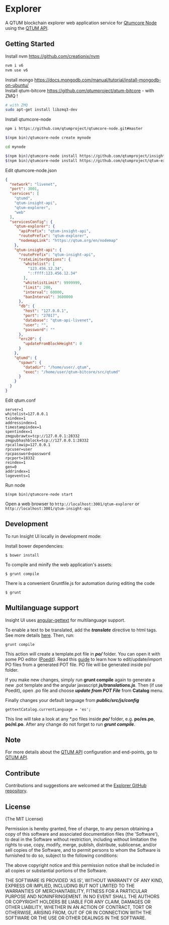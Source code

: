 # Explorer

A QTUM blockchain explorer web application service for [Qtumcore Node](https://github.com/qtumproject/qtumcore-node) using the [QTUM API](https://github.com/qtumproject/insight-api).


## Getting Started

Install nvm https://github.com/creationix/nvm
```bash
nvm i v6
nvm use v6
```
Install mongo https://docs.mongodb.com/manual/tutorial/install-mongodb-on-ubuntu/  
Install qtum-bitcore https://github.com/qtumproject/qtum-bitcore - with ZMQ !  
```bash
# with ZMQ
sudo apt-get install libzmq3-dev 
```

Install qtumcore-node  
```bash
npm i https://github.com/qtumproject/qtumcore-node.git#master

$(npm bin)/qtumcore-node create mynode

cd mynode

$(npm bin)/qtumcore-node install https://github.com/qtumproject/insight-api.git#master
$(npm bin)/qtumcore-node install https://github.com/qtumproject/qtum-explorer.git#master
```

Edit qtumcore-node.json
```json
{
  "network": "livenet",
  "port": 3001,
  "services": [
    "qtumd",
    "qtum-insight-api",
    "qtum-explorer",
    "web"
  ],
  "servicesConfig": {
    "qtum-explorer": {
      "apiPrefix": "qtum-insight-api",
      "routePrefix": "qtum-explorer",
      "nodemapLink": "https://qtum.org/en/nodemap"
    },
    "qtum-insight-api": {
      "routePrefix": "qtum-insight-api",
      "rateLimiterOptions": {
        "whitelist": [
          "123.456.12.34",
          "::ffff:123.456.12.34"
        ],
        "whitelistLimit": 9999999,
        "limit": 200,
        "interval": 60000,
        "banInterval": 3600000
      },
      "db": {
        "host": "127.0.0.1",
        "port": "27017",
        "database": "qtum-api-livenet",
        "user": "",
        "password": ""
      },
      "erc20": {
        "updateFromBlockHeight": 0
      }
    },
    "qtumd": {
      "spawn": {
        "datadir": "/home/user/.qtum",
        "exec": "/home/user/qtum-bitcore/src/qtumd"
      }
    }
  }
}

```

Edit qtum.conf
```
server=1
whitelist=127.0.0.1
txindex=1
addressindex=1
timestampindex=1
spentindex=1
zmqpubrawtx=tcp://127.0.0.1:28332
zmqpubhashblock=tcp://127.0.0.1:28332
rpcallowip=127.0.0.1
rpcuser=user
rpcpassword=password
rpcport=18332
reindex=1
gen=0
addrindex=1
logevents=1
```

Run node
```
$(npm bin)/qtumcore-node start
```

Open a web browser to `http://localhost:3001/qtum-explorer` or `http://localhost:3001/qtum-insight-api`

## Development

To run Insight UI locally in development mode:

Install bower dependencies:

```
$ bower install
```

To compile and minify the web application's assets:

```
$ grunt compile
```

There is a convenient Gruntfile.js for automation during editing the code

```
$ grunt
```

## Multilanguage support

Insight UI uses [angular-gettext](http://angular-gettext.rocketeer.be) for multilanguage support.

To enable a text to be translated, add the ***translate*** directive to html tags. See more details [here](http://angular-gettext.rocketeer.be/dev-guide/annotate/). Then, run:

```
grunt compile
```

This action will create a template.pot file in ***po/*** folder. You can open it with some PO editor ([Poedit](http://poedit.net)). Read this [guide](http://angular-gettext.rocketeer.be/dev-guide/translate/) to learn how to edit/update/import PO files from a generated POT file. PO file will be generated inside po/ folder.

If you make new changes, simply run **grunt compile** again to generate a new .pot template and the angular javascript ***js/translations.js***. Then (if use Poedit), open .po file and choose ***update from POT File*** from **Catalog** menu.

Finally changes your default language from ***public/src/js/config***

```
gettextCatalog.currentLanguage = 'es';
```

This line will take a look at any *.po files inside ***po/*** folder, e.g.
**po/es.po**, **po/nl.po**. After any change do not forget to run ***grunt
compile***.


## Note

For more details about the [QTUM API](https://github.com/qtumproject/insight-api) configuration and end-points, go to [QTUM API](https://github.com/qtumproject/insight-api).

## Contribute

Contributions and suggestions are welcomed at the [Explorer GitHub repository](https://github.com/qtumproject/qtum-explorer).


## License
(The MIT License)

Permission is hereby granted, free of charge, to any person obtaining
a copy of this software and associated documentation files (the
'Software'), to deal in the Software without restriction, including
without limitation the rights to use, copy, modify, merge, publish,
distribute, sublicense, and/or sell copies of the Software, and to
permit persons to whom the Software is furnished to do so, subject to
the following conditions:

The above copyright notice and this permission notice shall be
included in all copies or substantial portions of the Software.

THE SOFTWARE IS PROVIDED 'AS IS', WITHOUT WARRANTY OF ANY KIND,
EXPRESS OR IMPLIED, INCLUDING BUT NOT LIMITED TO THE WARRANTIES OF
MERCHANTABILITY, FITNESS FOR A PARTICULAR PURPOSE AND NONINFRINGEMENT.
IN NO EVENT SHALL THE AUTHORS OR COPYRIGHT HOLDERS BE LIABLE FOR ANY
CLAIM, DAMAGES OR OTHER LIABILITY, WHETHER IN AN ACTION OF CONTRACT,
TORT OR OTHERWISE, ARISING FROM, OUT OF OR IN CONNECTION WITH THE
SOFTWARE OR THE USE OR OTHER DEALINGS IN THE SOFTWARE.
